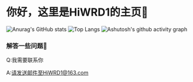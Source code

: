 # 你好，这里是HiWRD1的主页👋

![Anurag's GitHub stats](https://github-readme-stats.vercel.app/api?username=HiWRD1)
![Top Langs](https://github-readme-stats.vercel.app/api/top-langs/?username=HiWRD1)
![Ashutosh's github activity graph](https://github-readme-activity-graph.vercel.app/graph?username=HiWRD1)


### 解答一些问题🤨

Q:我需要联系你

A:请发送邮件至HiWRD1@163.com
